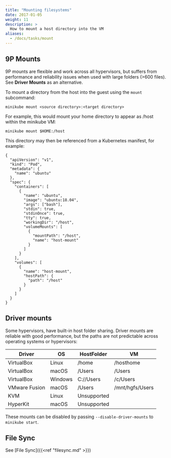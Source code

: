 ```yaml
---
title: "Mounting filesystems"
date: 2017-01-05
weight: 11
description: >
  How to mount a host directory into the VM
aliases:
  - /docs/tasks/mount
---
```


## 9P Mounts

9P mounts are flexible and work across all hypervisors, but suffers from performance and reliability issues when used with large folders (>600 files). See **Driver Mounts** as an alternative.

To mount a directory from the host into the guest using the `mount` subcommand:

```shell
minikube mount <source directory>:<target directory>
```

For example, this would mount your home directory to appear as /host within the minikube VM:

```shell
minikube mount $HOME:/host
```

This directory may then be referenced from a Kubernetes manifest, for example:

```shell
{
  "apiVersion": "v1",
  "kind": "Pod",
  "metadata": {
    "name": "ubuntu"
  },
  "spec": {
    "containers": [
      {
        "name": "ubuntu",
        "image": "ubuntu:18.04",
        "args": ["bash"],
        "stdin": true,
        "stdinOnce": true,
        "tty": true,
        "workingDir": "/host",
        "volumeMounts": [
          {
            "mountPath": "/host",
            "name": "host-mount"
          }
        ]
      }
    ],
    "volumes": [
      {
        "name": "host-mount",
        "hostPath": {
          "path": "/host"
        }
      }
    ]
  }
}
```

## Driver mounts

Some hypervisors, have built-in host folder sharing. Driver mounts are reliable with good performance, but the paths are not predictable across operating systems or hypervisors:

| Driver | OS | HostFolder | VM |
| --- | --- | --- | --- |
| VirtualBox | Linux | /home | /hosthome |
| VirtualBox | macOS | /Users | /Users |
| VirtualBox | Windows | C://Users | /c/Users |
| VMware Fusion | macOS | /Users | /mnt/hgfs/Users |
| KVM | Linux | Unsupported | |
| HyperKit | macOS | Unsupported | |

These mounts can be disabled by passing `--disable-driver-mounts` to `minikube start`.

## File Sync

See [File Sync]({{<ref "filesync.md" >}})
